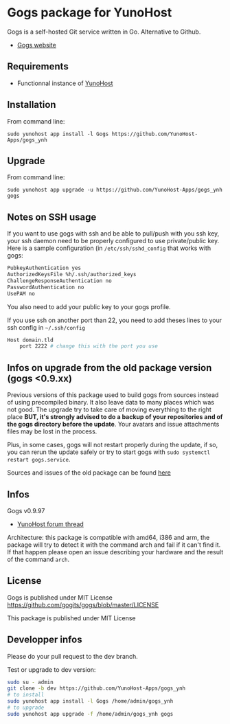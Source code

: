 # Gogs package for YunoHost

Gogs is a self-hosted Git service written in Go. Alternative to Github.
- [Gogs website](http://gogs.io)

## Requirements
- Functionnal instance of [YunoHost](https://yunohost.org)

## Installation
From command line:

`sudo yunohost app install -l Gogs https://github.com/YunoHost-Apps/gogs_ynh`

## Upgrade
From command line:

`sudo yunohost app upgrade -u https://github.com/YunoHost-Apps/gogs_ynh gogs`

## Notes on SSH usage
If you want to use gogs with ssh and be able to pull/push with you ssh key, your ssh daemon need to be properly configured to use private/public key. Here is a sample configuration (in `/etc/ssh/sshd_config` that works with gogs:

```bash
PubkeyAuthentication yes
AuthorizedKeysFile %h/.ssh/authorized_keys
ChallengeResponseAuthentication no
PasswordAuthentication no
UsePAM no
```

You also need to add your public key to your gogs profile.

If you use ssh on another port than 22, you need to add theses lines to your ssh config in `~/.ssh/config`
```bash
Host domain.tld
    port 2222 # change this with the port you use
```

## Infos on upgrade from the old package version (gogs <0.9.xx)
Previous versions of this package used to build gogs from sources instead of using precompiled binary. It also leave data to many places which was not good. The upgrade try to take care of moving everything to the right place **BUT, it's strongly advised to do a backup of your repositories and of the gogs directory before the update**. Your avatars and issue attachments files may be lost in the process.

Plus, in some cases, gogs will not restart properly during the update, if so, you can rerun the update safely or try to start gogs with `sudo systemctl restart gogs.service`.

Sources and issues of the old package can be found [here](https://github.com/YunoHost-Apps/gogs_ynh_old/)

## Infos
Gogs v0.9.97

- [YunoHost forum thread](https://forum.yunohost.org/t/gogs-package-an-awesome-github-alternative/1127)

Architecture: this package is compatible with amd64, i386 and arm, the package will try to detect it with the command arch and fail if it can't find it. If that happen please open an issue describing your hardware and the result of the command `arch`.

## License
Gogs is published under MIT License
https://github.com/gogits/gogs/blob/master/LICENSE

This package is published under MIT License


## Developper infos
Please do your pull request to the dev branch.

Test or upgrade to dev version:
```bash
sudo su - admin
git clone -b dev https://github.com/YunoHost-Apps/gogs_ynh
# to install
sudo yunohost app install -l Gogs /home/admin/gogs_ynh
# to upgrade
sudo yunohost app upgrade -f /home/admin/gogs_ynh gogs

```
